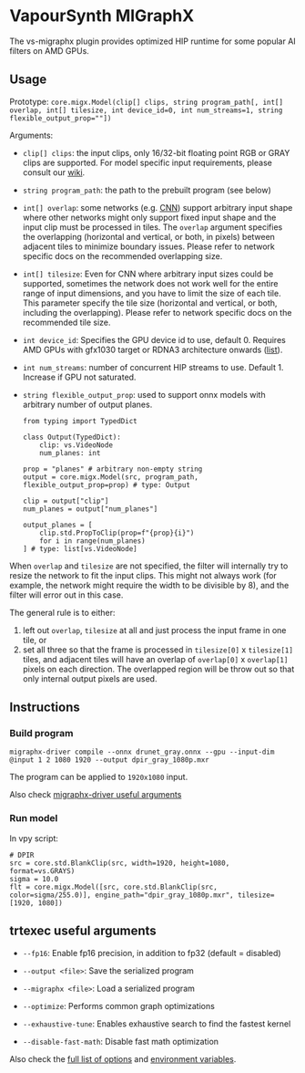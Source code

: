 # VapourSynth MIGraphX

The vs-migraphx plugin provides optimized HIP runtime for some popular AI filters on AMD GPUs.

## Usage

Prototype: `core.migx.Model(clip[] clips, string program_path[, int[] overlap, int[] tilesize, int device_id=0, int num_streams=1, string flexible_output_prop=""])`

Arguments:
- `clip[] clips`: the input clips, only 16/32-bit floating point RGB or GRAY clips are supported. For model specific input requirements, please consult our [wiki](https://github.com/AmusementClub/vs-mlrt/wiki).
- `string program_path`: the path to the prebuilt program (see below)
- `int[] overlap`: some networks (e.g. [CNN](https://en.wikipedia.org/wiki/Convolutional_neural_network)) support arbitrary input shape where other networks might only support fixed input shape and the input clip must be processed in tiles. The `overlap` argument specifies the overlapping (horizontal and vertical, or both, in pixels) between adjacent tiles to minimize boundary issues. Please refer to network specific docs on the recommended overlapping size.
- `int[] tilesize`: Even for CNN where arbitrary input sizes could be supported, sometimes the network does not work well for the entire range of input dimensions, and you have to limit the size of each tile. This parameter specify the tile size (horizontal and vertical, or both, including the overlapping). Please refer to network specific docs on the recommended tile size.
- `int device_id`: Specifies the GPU device id to use, default 0. Requires AMD GPUs with gfx1030 target or RDNA3 architecture onwards ([list](https://rocm.docs.amd.com/projects/install-on-windows/en/latest/reference/system-requirements.html#windows-supported-gpus)).
- `int num_streams`: number of concurrent HIP streams to use. Default 1. Increase if GPU not saturated.
- `string flexible_output_prop`: used to support onnx models with arbitrary number of output planes.

  ```python3
  from typing import TypedDict

  class Output(TypedDict):
      clip: vs.VideoNode
      num_planes: int

  prop = "planes" # arbitrary non-empty string
  output = core.migx.Model(src, program_path, flexible_output_prop=prop) # type: Output

  clip = output["clip"]
  num_planes = output["num_planes"]

  output_planes = [
      clip.std.PropToClip(prop=f"{prop}{i}")
      for i in range(num_planes)
  ] # type: list[vs.VideoNode]
  ```
  
When `overlap` and `tilesize` are not specified, the filter will internally try to resize the network to fit the input clips. This might not always work (for example, the network might require the width to be divisible by 8), and the filter will error out in this case.

The general rule is to either:
1. left out `overlap`, `tilesize` at all and just process the input frame in one tile, or
2. set all three so that the frame is processed in `tilesize[0]` x `tilesize[1]` tiles, and adjacent tiles will have an overlap of `overlap[0]` x `overlap[1]` pixels on each direction. The overlapped region will be throw out so that only internal output pixels are used.

## Instructions

### Build program
   ```shell
   migraphx-driver compile --onnx drunet_gray.onnx --gpu --input-dim @input 1 2 1080 1920 --output dpir_gray_1080p.mxr
   ```
   
   The program can be applied to `1920x1080` input.
    
   Also check [migraphx-driver useful arguments](#migraphx-driver-useful-arguments)

### Run model
In vpy script:
```python3
# DPIR
src = core.std.BlankClip(src, width=1920, height=1080, format=vs.GRAYS)
sigma = 10.0
flt = core.migx.Model([src, core.std.BlankClip(src, color=sigma/255.0)], engine_path="dpir_gray_1080p.mxr", tilesize=[1920, 1080])
```

## trtexec useful arguments
- `--fp16`: Enable fp16 precision, in addition to fp32 (default = disabled)

- `--output <file>`: Save the serialized program

- `--migraphx <file>`: Load a serialized program

- `--optimize`: Performs common graph optimizations

- `--exhaustive-tune`: Enables exhaustive search to find the fastest kernel

- `--disable-fast-math`: Disable fast math optimization

Also check the [full list of options](https://rocm.docs.amd.com/projects/AMDMIGraphX/en/latest/migraphx-driver.html#options) and [environment variables](https://rocm.docs.amd.com/projects/AMDMIGraphX/en/latest/dev/env_vars.html).

